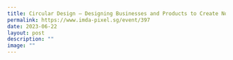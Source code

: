 ```yaml
---
title: Circular Design – Designing Businesses and Products to Create No Waste
permalink: https://www.imda-pixel.sg/event/397
date: 2023-06-22
layout: post
description: ""
image: ""
---
```

